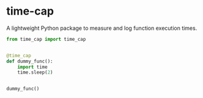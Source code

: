 # time-cap
A lightweight Python package to measure and log function execution times.


```python
from time_cap import time_cap


@time_cap
def dummy_func():
    import time
    time.sleep(2)


dummy_func()
